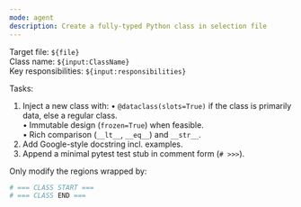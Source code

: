 ```yaml
---
mode: agent
description: Create a fully-typed Python class in selection file
---
```


Target file: `${file}`  
Class name: `${input:ClassName}`  
Key responsibilities: `${input:responsibilities}`

Tasks:
1. Inject a new class with:
   • `@dataclass(slots=True)` if the class is primarily data, else a
     regular class.  
   • Immutable design (`frozen=True`) when feasible.  
   • Rich comparison (`__lt__`, `__eq__`) and `__str__`.  
2. Add Google-style docstring incl. examples.  
3. Append a minimal pytest test stub in comment form (`# >>>`).

Only modify the regions wrapped by:

```python
# === CLASS START ===
# === CLASS END ===
